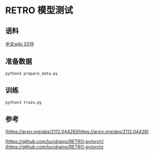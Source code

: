 # RETRO 模型测试



## 语料
[中文wiki 2019](https://github.com/brightmart/nlp_chinese_corpus)



## 准备数据
```
python3 prepare_data.py
```



## 训练
```
python3 train.py
```



## 参考
[https://arxiv.org/abs/2112.04426](https://arxiv.org/abs/2112.04426)

[https://github.com/lucidrains/RETRO-pytorch](https://github.com/lucidrains/RETRO-pytorch)

